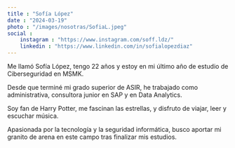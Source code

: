 ```yaml
---
title : "Sofía López"
date : "2024-03-19"
photo : "/images/nosotras/SofiaL.jpeg" 
social :
    instagram : "https://www.instagram.com/soff.ldz/"
    linkedin : "https://www.linkedin.com/in/sofialopezdiaz"
---
```


Me llamó Sofía López, tengo 22 años y estoy en mi último año de estudio de Ciberseguridad en MSMK. 

Desde que terminé mi grado superior de ASIR, he trabajado como administrativa, consultora junior en SAP y en Data Analytics. 

Soy fan de Harry Potter, me fascinan las estrellas, y disfruto de viajar, leer y escuchar música. 

Apasionada por la tecnología y la seguridad informática, busco aportar mi granito de arena en este campo tras finalizar mis estudios.